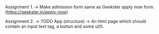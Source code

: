 Assignment 1. -> Make admission form same as Geekster apply now form. (https://geekster.in/apply-now)

Assignment 2. -> TODO App (structure) -> An html page which should contain an input text tag, a button and some ul/li.
